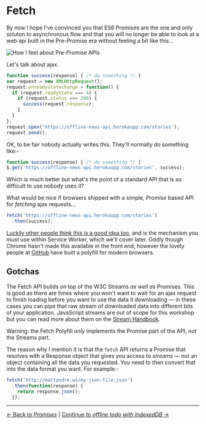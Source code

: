 # Fetch

By now I hope I've convinced you that ES6 Promises are the one and only soluton to asynchronous flow and that you will no longer be able to look at a web api built in the Pre-Promise era without feeling a bit like this…

![How I feel about Pre-Promise APIs](http://imgs.xkcd.com/comics/kerning.png)

Let's talk about ajax.

```js
function success(response) { /* do something */ }
var request = new XMLHttpRequest();
request.onreadystatechange = function() {
  if (request.readyState === 4) {
    if (request.status === 200) {
      success(request.response);
    }
  }
};
request.open('https://offline-news-api.herokaupp.com/stories');
request.send();
```

OK, to be fair nobody actually writes this.  They'll normally do something like:-

```js
function success(response) { /* do something */ }
$.get('https://offline-news-api.herokaupp.com/stories', success);
```

Which is much better but what's the point of a standard API that is so difficult to use nobody uses it?

What would be nice if browsers shipped with a simple, _Promise_ based API for _fetching_ ajax requests…

```js
fetch('https://offline-news-api.herokaupp.com/stories')
  .then(success);
```

[Luckily other people think this is a good idea too](http://fetch.spec.whatwg.org/), and is the mechanism you *must* use within Service Worker, which we'll cover later.  Oddly though Chrome hasn't made this available in the front end, however the lovely people at [GitHub](https://www.github.com/github/fetch) have built a polyfill for modern browsers.

## Gotchas

The Fetch API builds on top of the W3C Streams _as well as_ Promises.  This is good as there are times where you won't want to wait for an ajax request to finish loading before you want to use the data it downloading — in these cases you can pipe that raw stream of downloaded data into different bits of your application.  JavaScript streams are out of scope for this workshop but you can read more about them on the [Stream Handbook](https://github.com/substack/stream-handbook).

Warning: the Fetch Polyfill _only_ implements the Promise part of the API, *not* the Streams part.

The reason why I mention it is that the `fetch` API returns a Promise that resolves with a Response object that gives you access to *streams* — not an object containing all the data you requested.  You need to then convert that into the data format you want.  For example:-

```js
fetch('http://mattandre.ws/my-json-file.json')
  .then(function(response) {
    return response.json();
  });
```

---

[← Back to *Promises*](./) | [Continue to *offline todo with IndexedDB* →](../03-offline-todo)
